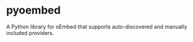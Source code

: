 pyoembed
========

A Python library for oEmbed that supports auto-discovered and manually included providers.
